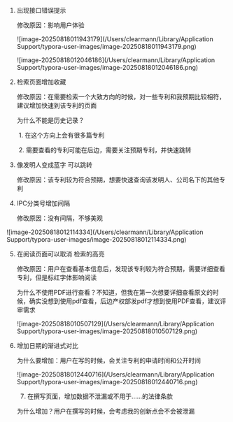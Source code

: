 1. 出现接口错误提示

   修改原因：影响用户体验

   ![image-20250818011943179](/Users/clearmann/Library/Application Support/typora-user-images/image-20250818011943179.png)

   

   ![image-20250818012046186](/Users/clearmann/Library/Application Support/typora-user-images/image-20250818012046186.png)

2. 检索页面增加收藏

   修改原因：在需要检索一个大致方向的时候，对一些专利和我预期比较相符，建议增加快速到该专利的页面

   为什么不能是历史记录？

   ​	1. 在这个方向上会有很多篇专利

   ​	2. 需要查看的专利可能在后边，需要关注预期专利，并快速跳转

3. 像发明人变成蓝字 可以跳转

   修改原因：该专利较为符合预期，想要快速查询该发明人、公司名下的其他专利

4. IPC分类号增加间隔

   修改原因：没有间隔，不够美观

![image-20250818012114334](/Users/clearmann/Library/Application Support/typora-user-images/image-20250818012114334.png)

5. 在阅读页面可以取消 检索的高亮

   修改原因：用户在查看基本信息后，发现该专利较为符合预期，需要详细查看专利，但是标红字体影响阅读

   为什么不使用PDF进行查看？不知道，但我在第一次想要详细查看原文的时候，确实没想到使用pdf查看，后边产权部发pdf才想到使用PDF查看，建议评审需求

   ![image-20250818010507129](/Users/clearmann/Library/Application Support/typora-user-images/image-20250818010507129.png)

6. 增加日期的渐进式对比

   为什么要增加：用户在写的时候，会关注专利的申请时间和公开时间

   ![image-20250818012440716](/Users/clearmann/Library/Application Support/typora-user-images/image-20250818012440716.png)

   7. 在撰写页面，增加数据不泄漏或不用于......的法律条款

   为什么增加？用户在撰写的时候，会考虑我的创新点会不会被泄漏